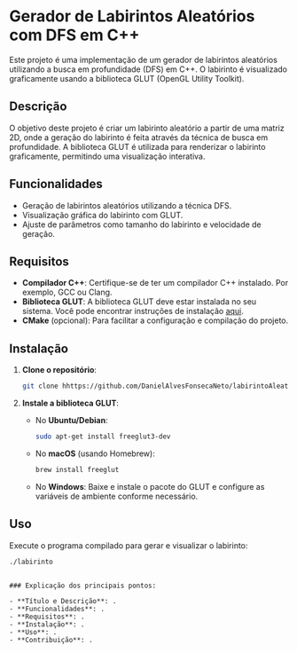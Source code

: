 # Gerador de Labirintos Aleatórios com DFS em C++

Este projeto é uma implementação de um gerador de labirintos aleatórios utilizando a busca em profundidade (DFS) em C++. O labirinto é visualizado graficamente usando a biblioteca GLUT (OpenGL Utility Toolkit).

## Descrição

O objetivo deste projeto é criar um labirinto aleatório a partir de uma matriz 2D, onde a geração do labirinto é feita através da técnica de busca em profundidade. A biblioteca GLUT é utilizada para renderizar o labirinto graficamente, permitindo uma visualização interativa.

## Funcionalidades

- Geração de labirintos aleatórios utilizando a técnica DFS.
- Visualização gráfica do labirinto com GLUT.
- Ajuste de parâmetros como tamanho do labirinto e velocidade de geração.

## Requisitos

- **Compilador C++**: Certifique-se de ter um compilador C++ instalado. Por exemplo, GCC ou Clang.
- **Biblioteca GLUT**: A biblioteca GLUT deve estar instalada no seu sistema. Você pode encontrar instruções de instalação [aqui](http://www.opengl.org/resources/libraries/glut/).
- **CMake** (opcional): Para facilitar a configuração e compilação do projeto.

## Instalação

1. **Clone o repositório**:

   ```bash
   git clone hhttps://github.com/DanielAlvesFonsecaNeto/labirintoAleatorio
   ```

2. **Instale a biblioteca GLUT**:

   - No **Ubuntu/Debian**:

     ```bash
     sudo apt-get install freeglut3-dev
     ```

   - No **macOS** (usando Homebrew):

     ```bash
     brew install freeglut
     ```

   - No **Windows**: Baixe e instale o pacote do GLUT e configure as variáveis de ambiente conforme necessário.

## Uso

Execute o programa compilado para gerar e visualizar o labirinto:

```bash
./labirinto
```

```

### Explicação dos principais pontos:

- **Título e Descrição**: .
- **Funcionalidades**: .
- **Requisitos**: .
- **Instalação**: .
- **Uso**: .
- **Contribuição**: .
